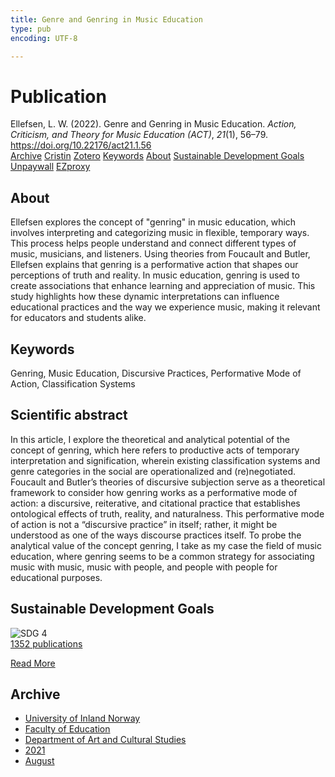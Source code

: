 ```yaml
---
title: Genre and Genring in Music Education
type: pub
encoding: UTF-8

---
```

<h1>Publication</h1>
<article id="csl-bib-container-RALEB36A" class="csl-bib-container">
  <div class="csl-bib-body"> <div class="csl-entry">Ellefsen, L. W. (2022). Genre and Genring in Music Education. <i>Action, Criticism, and Theory for Music Education (ACT)</i>, <i>21</i>(1), 56–79. <a href="https://doi.org/10.22176/act21.1.56">https://doi.org/10.22176/act21.1.56</a></div> </div>
  <div class="csl-bib-buttons">
    <a href="#taxonomy-article-RALEB36A" alt="archive" class="csl-bib-button">Archive</a>
    <a href="https://app.cristin.no/results/show.jsf?id=1929633" alt="Cristin" class="csl-bib-button">Cristin</a>
    <a href="http://zotero.org/groups/5881554/items/RALEB36A" alt="Zotero" class="csl-bib-button">Zotero</a>
    <a href="#keywords-article-RALEB36A" alt="keywords" class="csl-bib-button">Keywords</a>
    <a href="#about-article-RALEB36A" alt="about_pub" class="csl-bib-button">About</a>
    <a href="#sdg-article-RALEB36A" alt="sdg" class="csl-bib-button">Sustainable Development Goals</a>
    <a href="https://doi.org/10.22176/act21.1.56" alt="Unpaywall" class="csl-bib-button">Unpaywall</a>
    <a href="https://doi.org/10.22176/act21.1.56" alt="EZproxy" class="csl-bib-button">EZproxy</a>
  </div>
  <div id="csl-bib-meta-container-RALEB36A"></div>
</article>
<div id="csl-bib-meta-RALEB36A" class="csl-bib-meta">
  <article id="about-article-RALEB36A" class="about_pub-article">
    <h1>About</h1>
    Ellefsen explores the concept of "genring" in music education, which involves interpreting and categorizing music in flexible, temporary ways. This process helps people understand and connect different types of music, musicians, and listeners. Using theories from Foucault and Butler, Ellefsen explains that genring is a performative action that shapes our perceptions of truth and reality. In music education, genring is used to create associations that enhance learning and appreciation of music. This study highlights how these dynamic interpretations can influence educational practices and the way we experience music, making it relevant for educators and students alike.
  </article>
  <article id="keywords-article-RALEB36A" class="keywords-article">
    <h1>Keywords</h1>
    Genring, Music Education, Discursive Practices, Performative Mode of Action, Classification Systems
  </article>
  <article id="abstract-article-RALEB36A" class="abstract-article">
    <h1>Scientific abstract</h1>
    In this article, I explore the theoretical and analytical potential of the concept of genring, which here refers to productive acts of temporary interpretation and signification, 
wherein existing classification systems and genre categories in the social are operationalized and (re)negotiated. Foucault and Butler’s theories of discursive subjection 
serve as a theoretical framework to consider how genring works as a performative 
mode of action: a discursive, reiterative, and citational practice that establishes ontological effects of truth, reality, and naturalness. This performative mode of action is 
not a “discursive practice” in itself; rather, it might be understood as one of the ways 
discourse practices itself. To probe the analytical value of the concept genring, I take 
as my case the field of music education, where genring seems to be a common strategy 
for associating music with music, music with people, and people with people for educational purposes.
  </article>
  <article id="sdg-article-RALEB36A" class="sdg-article">
    <h1>Sustainable Development Goals</h1>
    <div class="sdg-container"><div id="sdg4" class="sdg">
        <img src="{{< params subfolder >}}images/sdg/sdg04_en.png" class="image" alt="SDG 4">
        <div class="sdg-overlay">
          <a href="{{< params subfolder >}}en/archive/?sdg=4#archive" class="sdg-publication-count"><span>1352</span> publications</a>
          <p><a href="https://sdgs.un.org/goals/goal4" class="sdg-read-more">Read More</a></p>
        </div>
      </div></div>
  </article>
  <article id="taxonomy-article-RALEB36A" class="taxonomy-article">
    <h1>Archive</h1>
    <ul>
      <li><a href="{{< params subfolder >}}en/archive/?key=3DCRN523">University of Inland Norway</a></li>
      <li><a href="{{< params subfolder >}}en/archive/?key=WYNZA47F">Faculty of Education</a></li>
      <li><a href="{{< params subfolder >}}en/archive/?key=VBB2T4VJ">Department of Art and Cultural Studies</a></li>
      <li><a href="{{< params subfolder >}}en/archive/?key=EU3ABISV">2021</a></li>
      <li><a href="{{< params subfolder >}}en/archive/?key=XV7V2JRG">August</a></li>
    </ul>
  </article>
</div>
